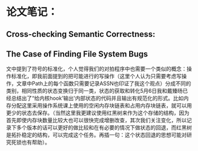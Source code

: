 # 论文笔记：



## Cross-checking Semantic Correctness:

## The Case of Finding File System Bugs

文中提到了符号的标准化，个人觉得我们的对拍程序中也需要一个类似的概念：操作标准化，即我前面提到的把可能进行的写操作（这里个人认为只需要考虑写操作，文章中Path上的每个函数只需要记录ASSN也印证了我这个观点）分成不同的类别，相同性质的状态变换归于同一类，状态的获取和转化5月6日我和戴臻旸已经总结出了“给内核hook'输出'内部状态的代码并且输出有规范化的形式。比如内存分配这里采用操作系统课上使用的空闲内存块链表和占用内存块链表，就可以用更少的状态去保存。（当然这里我更建议使用红黑树来作为这个存储的结构，因为首先即使内存块数量比较大也可以很快完成增删改查，其次我们关注变化，所以记录下多个版本的话可以更好的做比较和在有必要的情况下做状态的回退，而红黑树是拓扑稳定的结构，可以完成这个任务。再插一句：这个状态回退的思想可能对研究死锁也有帮助）。


